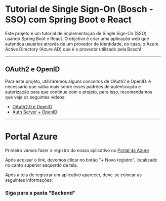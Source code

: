# Tutorial de Single Sign-On (Bosch - SSO) com Spring Boot e React

Este projeto é um tutorial de implementação de Single Sign-On (SSO) usando Spring Boot e React. O objetivo é criar uma aplicação web que autentica usuários através de um provedor de identidade, no caso, o Azure Active Directory (Azure AD) que é o provedor utilizado pela Bosch!

---

## OAuth2 e OpenID

Para este projeto, utilizaremos alguns conceitos de OAuth2 e OpenID. é necessário que saiba mais sobre esses padrões de autenticação e autorização para que continue com o projeto, para isso, recomendamos que veja os seguintes vídeos: 

- [OAuth2.0 e OpenID](https://www.youtube.com/watch?v=68azMcqPpyo)
- [Auth Server + OpenID](https://www.youtube.com/watch?v=hgLKOPHfuis)

---

# Portal Azure 

Primeiro vamos fazer o registro do nosso aplicativo no [Portal da Azure](https://portal.azure.com/#view/Microsoft_AAD_RegisteredApps/ApplicationsListBlade)

Após acessar o link, devemos clicar no botão "+ Novo registro", localizado no canto superior esquerdo da tela.

Após a tela de registrar um aplicativo aparecer, deve-se colocar as seguintes informações:



### Siga para a pasta "Backend"

